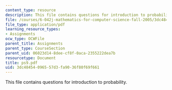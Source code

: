 ```yaml
---
content_type: resource
description: This file contains questions for introduction to probability.
file: /courses/6-042j-mathematics-for-computer-science-fall-2005/3dc48454096557d3fa9036f80f69f661_ps9.pdf
file_type: application/pdf
learning_resource_types:
- Assignments
ocw_type: OCWFile
parent_title: Assignments
parent_type: CourseSection
parent_uid: 06023d14-8dee-cf8f-0aca-2355222dea7b
resourcetype: Document
title: ps9.pdf
uid: 3dc48454-0965-57d3-fa90-36f80f69f661
---
```

This file contains questions for introduction to probability.

